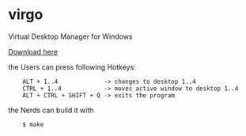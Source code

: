 virgo
=====

Virtual Desktop Manager for Windows

[Download here](https://github.com/papplampe/virgo/releases/download/1.3/virgo.zip)

the Users can press following Hotkeys:

        ALT + 1..4             -> changes to desktop 1..4
        CTRL + 1..4            -> moves active window to desktop 1..4
        ALT + CTRL + SHIFT + Q -> exits the program

the Nerds can build it with

        $ make
